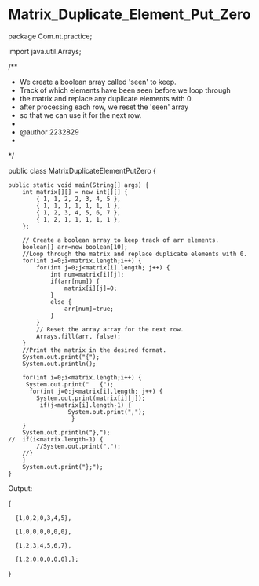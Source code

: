 # Matrix_Duplicate_Element_Put_Zero

package Com.nt.practice;

import java.util.Arrays;

/**
 * We create a boolean array called 'seen' to keep.
 * Track of which elements have been seen before.we loop through 
 * the matrix and replace any duplicate elements with 0.
 * after processing each row, we reset the 'seen' array 
 * so that we can use it for the next row.
 * 
 * @author 2232829
 *
 */
 
public class MatrixDuplicateElementPutZero {

	public static void main(String[] args) {
		int matrix[][] = new int[][] {
			{ 1, 1, 2, 2, 3, 4, 5 },
			{ 1, 1, 1, 1, 1, 1, 1 },
			{ 1, 2, 3, 4, 5, 6, 7 },
			{ 1, 2, 1, 1, 1, 1, 1 },
		};
   
		// Create a boolean array to keep track of arr elements.
		boolean[] arr=new boolean[10];
		//Loop through the matrix and replace duplicate elements with 0.
		for(int i=0;i<matrix.length;i++) {
			for(int j=0;j<matrix[i].length; j++) {
				int num=matrix[i][j];
				if(arr[num]) {
					matrix[i][j]=0;
				}
				else {
					arr[num]=true;
				}
			}
			// Reset the array array for the next row.
			Arrays.fill(arr, false);
		}
		//Print the matrix in the desired format.
		System.out.print("{");
		System.out.println();
		
		for(int i=0;i<matrix.length;i++) {
		 System.out.print("   {");
		  for(int j=0;j<matrix[i].length; j++) {
		    System.out.print(matrix[i][j]);
		     if(j<matrix[i].length-1) {
	                 System.out.print(",");
                      }
		}
		System.out.println("},");
	//	if(i<matrix.length-1) {
			//System.out.print(",");
		//}
		}
		System.out.print("};");
	}

Output:

{
  
      {1,0,2,0,3,4,5},
   
      {1,0,0,0,0,0,0},
   
      {1,2,3,4,5,6,7},
   
      {1,2,0,0,0,0,0},};

}
